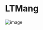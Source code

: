 # LTMang
![image](https://user-images.githubusercontent.com/83415296/206987255-e4f0a71e-8aed-4a25-aa76-08f037e00464.png)
